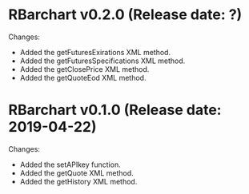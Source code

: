RBarchart v0.2.0 (Release date: ?)
================

Changes:

* Added the getFuturesExirations XML method.
* Added the getFuturesSpecifications XML method.
* Added the getClosePrice XML method.
* Added the getQuoteEod XML method.


RBarchart v0.1.0 (Release date: 2019-04-22)
================

Changes:

* Added the setAPIkey function.
* Added the getQuote XML method.
* Added the getHistory XML method.
